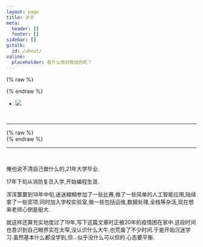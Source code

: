 ```yaml
---
layout: page
title: 关于
meta:
  header: []
  footer: []
sidebar: []
gitalk:
  id: /about/
valine:
  placeholder: 有什么想对我说的呢？
---
```

{% raw %}<div class="style-example example">{% endraw %}
<ul class="pure circle center about"><li><img  src="https://lprintf.github.io/blog/img/avatar.jpeg"></li></ul>


<center><a href="/"><i href="/" class="fas fa-rss"></i></a>&nbsp;&nbsp;<a href="https://github.com/lprintf"><i class="fab fa-github"></i></a>&nbsp;&nbsp;<a href="https://www.linkedin.com/in/linyujing/"><i class="fab fa-linkedin"></i></a></center>
<hr>
{% raw %}</div>{% endraw %}
<hr><br>

俺也说不清自己做什么的,21年大学毕业.

17年下旬从消防复员入学,开始编程生涯.

浑浑噩噩到18年中旬,迷迷糊糊参加了一些比赛,做了一些简单的人工智能应用,陆续拿了一些奖项.同时加入学校实验室,做一些包括运维,数据处理,全栈等杂活,现在想来老师心倒是挺大.

就这样还算充实地度过了19年,写下这篇文章时正被20年的疫情困在家中.这段时间也意识到自己眼界实在太窄,没认识什么大牛,也荒废了不少时间.于是开始沉迷学习.虽然基本什么都没学到,但...似乎没什么可以但的.心态要平衡.
